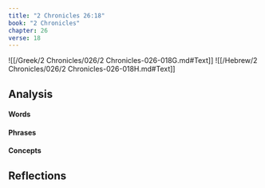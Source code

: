 ```yaml
---
title: "2 Chronicles 26:18"
book: "2 Chronicles"
chapter: 26
verse: 18
---
```

![[/Greek/2 Chronicles/026/2 Chronicles-026-018G.md#Text]]
![[/Hebrew/2 Chronicles/026/2 Chronicles-026-018H.md#Text]]

## Analysis

#### Words

#### Phrases

#### Concepts

## Reflections
